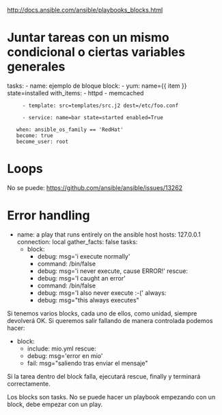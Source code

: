 http://docs.ansible.com/ansible/playbooks_blocks.html

# Juntar tareas con un mismo condicional o ciertas variables generales
   tasks:
     - name: ejemplo de bloque
       block:
         - yum: name={{ item }} state=installed
           with_items:
             - httpd
             - memcached

         - template: src=templates/src.j2 dest=/etc/foo.conf

         - service: name=bar state=started enabled=True

       when: ansible_os_family == 'RedHat'
       become: true
       become_user: root


# Loops
No se puede: https://github.com/ansible/ansible/issues/13262


# Error handling

- name: a play that runs entirely on the ansible host
  hosts: 127.0.0.1
  connection: local
  gather_facts: false
  tasks:
   - block:
       - debug: msg='i execute normally'
       - command: /bin/false
       - debug: msg='i never execute, cause ERROR!'
     rescue:
       - debug: msg='I caught an error'
       - command: /bin/false
       - debug: msg='I also never execute :-('
     always:
       - debug: msg="this always executes"


Si tenemos varios blocks, cada uno de ellos, como unidad, siempre devolverá OK.
Si queremos salir fallando de manera controlada podemos hacer:
   - block:
       - include: mio.yml
     rescue:
       - debug: msg='error en mio'
       - fail: msg="saliendo tras enviar el mensaje"

Si la tarea dentro del block falla, ejecutará rescue, finally y terminará correctamente.


Los blocks son tasks.
No se puede hacer un playbook empezando con un block, debe empezar con un play.
